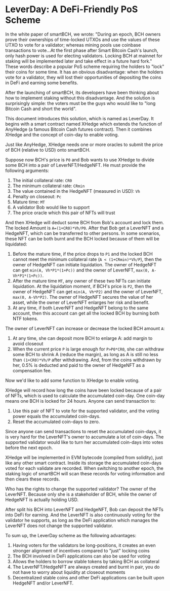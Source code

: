 # LeverDay: A DeFi-Friendly PoS Scheme

In the white paper of smartBCH, we wrote: "During an epoch, BCH owners prove their ownerships of time-locked UTXOs and use the values of these UTXO to vote for a validator; whereas mining pools use coinbase transactions to vote...At the first phase after Smart Bitcoin Cash's launch, only hash power is used for electing validators. Locking BCH at mainnet for staking will be implemented later and take effect in a future hard fork." These words describe a popular PoS scheme requiring the holders to "lock" their coins for some time. It has an obvious disadvantage: when the holders vote for a validator, they will lost their opportunities of depositing the coins in DeFi and earning some benefits.

After the launching of smartBCH, its developers have been thinking about how to implement staking without this disadvantage. And the solution is surprisingly simple: the voters must be the guys who would like to "long Bitcoin Cash and short the world".

This document introduces this solution, which is named as LeverDay. It begins with a smart contract named XHedge which extends the function of AnyHedge (a famous Bitcoin Cash futures contract). Then it combines XHedge and the concept of coin-day to enable voting.

Just like AnyHedge, XHedge needs one or more oracles to submit the price of BCH (relative to USD) onto smartBCH.

Suppose now BCH's price is `P0` and Bob wants to use XHedge to divide some BCH into a pair of LeverNFT/HedgeNFT.  He must provide the following arguments:

1. The initial collateral rate: `CR0`
2. The minimum collateral rate: `CRmin`
3. The value contained in the HedgeNFT (measured in USD): `Vh`
4. Penalty on closeout: `Pc`
5. Mature time: `MT`
6. A validator Bob would like to support
7. The price oracle which this pair of NFTs will trust

And then XHedge will deduct some BCH from Bob's account and lock them. The locked Amount is `A=(1+CR0)*Vh/P0`. After that Bob get a LeverNFT and a HedgeNFT, which can be transferred to other persons. In some scenarios, these NFT can be both burnt and the BCH locked because of them will be liquidated:

1. Before the mature time, if the price drops to `P1` and the locked BCH cannot meet the minimum collateral rate (`A < (1+CRmin)*Vh/P`), then the owner of HedgeNFT can initiate liquidation.  The owner of HedgeNFT can get `min(A, Vh*P1*(1+Pc))` and the owner of LeverNFT, `max(0, A-Vh*P1*(1+Pc))`. 
2. After the mature time `MT`, any owner of these two NFTs can initiate liquidation. At the liquidation moment, if BCH's price is `P2`, then the owner of HedgeNFT can get `min(A, Vh*P2)` and the owner of LeverNFT, `max(0, A-Vh*P2)`. The owner of HedgeNFT secures the value of her asset, while the owner of LeverNFT enlarges her risk and benefit.
3. At any time, if both LeverNFT and HedgeNFT belong to the same account, then this account can get all the locked BCH by burning both NTF tokens.

The owner of LeverNFT can increase or decrease the locked BCH amount `A`:

1. At any time, she can deposit more BCH to enlarge A: add margin to avoid closeout
2. When the current price `P` is large enough for `P>P0*CR0`, she can withdraw some BCH to shrink A (reduce the margin), as long as A is still no less than `(1+CR0)*Vh/P` after withdrawing. And, from the coins withdrawn by her, 0.5% is deducted and paid to the owner of HedgeNFT as a compensation fee.

Now we'd like to add some function to XHedge to enable voting. 

XHedge will record how long the coins have been locked because of a pair of NFTs, which is used to calculate the accumulated coin-day. One coin-day means one BCH is locked for 24 hours. Anyone can send transaction to:

1. Use this pair of NFT to vote for the supported validator, and the voting power equals the accumulated coin-days.
2. Reset the accumulated coin-days to zero.

Since anyone can send transactions to reset the accumulated coin-days, it is very hard for the LeverNFT's owner to accumulate a lot of coin-days. The supported validator would like to turn her accumulated coin-days into votes before the next epoch.

XHedge will be implemented in EVM bytecode (compiled from solidity), just like any other smart contract. Inside its storage the accumulated coin-days voted for each validate are recorded. When switching to another epoch, the staking logic of smartBCH will scan these records for voting information and then clears these records.

Who has the rights to change the supported validator? The owner of the LeverNFT. Because only she is a stakeholder of BCH, while the owner of HedgeNFT is actually holding USD.

After split his BCH into LeverNFT and HedgeNFT, Bob can deposit the NFTs into DeFi for earning. And the LeverNFT is also continuously voting for the validator he supports, as long as the DeFi application which manages the LeverNFT does not change the supported validator.

To sum up, the LeverDay scheme as the following advantages:

1. Having voters for the validators be long-positions, it creates an even stronger alignment of incentives compared to "just" locking coins
2. The BCH involved in DeFi applications can also be used for voting
3. Allows the holders to borrow stable tokens by taking BCH as collateral
4. The LeverNFT/HedgeNFT are always created and burnt in pair, you do not have to worry about liquidity at closeout moments
5. Decentralized stable coins and other DeFi applications can be built upon HedgeNFT and/or LeverNFT.

